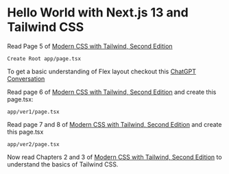 # Hello World with Next.js 13 and Tailwind CSS

Read Page 5 of [Modern CSS with Tailwind, Second Edition](https://pragprog.com/titles/tailwind2/modern-css-with-tailwind-second-edition/)

    Create Root app/page.tsx

To get a basic understanding of Flex layout checkout this [ChatGPT Conversation](https://sharegpt.com/c/xbABrsb)

Read page 6 of [Modern CSS with Tailwind, Second Edition](https://pragprog.com/titles/tailwind2/modern-css-with-tailwind-second-edition/)  and create this page.tsx:

    app/ver1/page.tsx

Read page 7 and 8 of [Modern CSS with Tailwind, Second Edition](https://pragprog.com/titles/tailwind2/modern-css-with-tailwind-second-edition/) and create this page.tsx

    app/ver2/page.tsx

Now read Chapters 2 and 3 of [Modern CSS with Tailwind, Second Edition](https://pragprog.com/titles/tailwind2/modern-css-with-tailwind-second-edition/) to understand the basics of Tailwind CSS.